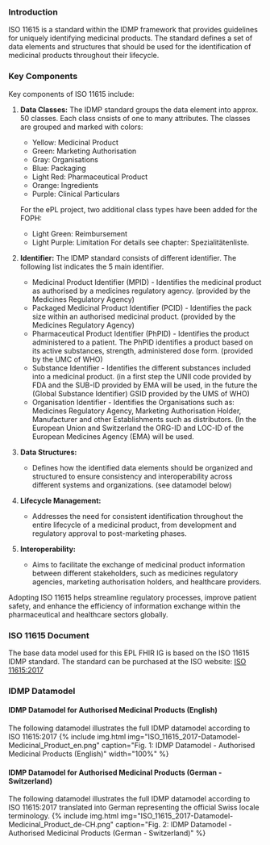 ### Introduction

ISO 11615 is a standard within the IDMP framework that provides guidelines for uniquely identifying medicinal products. The standard defines a set of data elements and structures that should be used for the identification of medicinal products throughout their lifecycle.

### Key Components
Key components of ISO 11615 include:

1. **Data Classes:**
   The IDMP standard groups the data element into approx. 50 classes. Each class cnsists of one to many attributes. The classes are grouped and marked with colors:
   - Yellow: Medicinal Product
   - Green: Marketing Authorisation
   - Gray: Organisations
   - Blue: Packaging
   - Light Red: Pharmaceutical Product
   - Orange: Ingredients
   - Purple: Clinical Particulars
   
   For the ePL project, two additional class types have been added for the FOPH:
   - Light Green: Reimbursement
   - Light Purple: Limitation
   For details see chapter: Spezialitätenliste.

2. **Identifier:**
   The IDMP standard consists of different identifier. The following list indicates the 5 main identifier.
   - Medicinal Product Identifier (MPID) - Identifies the medicinal product as authorised by a medicines regulatory agency. (provided by the Medicines Regulatory Agency)
   - Packaged Medicinal Product Identifier (PCID) - Identifies the pack size within an authorised medicinal product. (provided by the Medicines Regulatory Agency)
   - Pharmaceutical Product Identifier (PhPID) - Identifies the product administered to a patient. The PhPID identifies a product based on its active substances, strength, administered dose form. (provided by the UMC of WHO)
   - Substance Identifier - Identifies the different substances included into a medicinal product. (in a first step the UNII code provided by FDA and the SUB-ID provided by EMA will be used, in the future the (Global Substance Identifier) GSID provided by the UMS of WHO)
   - Organisation Identifier - Identifies the Organisations such as: Medicines Regulatory Agency, Marketing Authorisation Holder, Manufacturer and other Establishments such as distributors. (In the European Union and Switzerland the ORG-ID and LOC-ID of the European Medicines Agency (EMA) will be used.

3. **Data Structures:**
   - Defines how the identified data elements should be organized and structured to ensure consistency and interoperability across different systems and organizations. (see datamodel below)

4. **Lifecycle Management:**
   - Addresses the need for consistent identification throughout the entire lifecycle of a medicinal product, from development and regulatory approval to post-marketing phases.

5. **Interoperability:**
   - Aims to facilitate the exchange of medicinal product information between different stakeholders, such as medicines regulatory agencies, marketing authorisation holders, and healthcare providers.

Adopting ISO 11615 helps streamline regulatory processes, improve patient safety, and enhance the efficiency of information exchange within the pharmaceutical and healthcare sectors globally.

### ISO 11615 Document
The base data model used for this EPL FHIR IG is based on the ISO 11615 IDMP standard. The standard can be purchased at the ISO website: [ISO 11615:2017](https://www.iso.org/standard/70150.html)

### IDMP Datamodel 

#### IDMP Datamodel for Authorised Medicinal Products (English)
The following datamodel illustrates the full IDMP datamodel according to ISO 11615:2017
{% include img.html img="ISO_11615_2017-Datamodel-Medicinal_Product_en.png" caption="Fig. 1: IDMP Datamodel - Authorised Medicinal Products (English)" width="100%" %}

#### IDMP Datamodel for Authorised Medicinal Products (German - Switzerland)
The following datamodel illustrates the full IDMP datamodel according to ISO 11615:2017 translated into German representing the official Swiss locale terminology.
{% include img.html img="ISO_11615_2017-Datamodel-Medicinal_Product_de-CH.png" caption="Fig. 2: IDMP Datamodel - Authorised Medicinal Products (German - Switzerland)" %}


